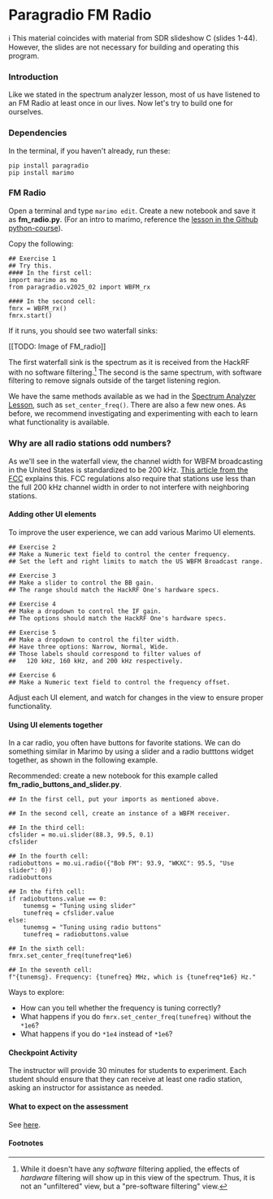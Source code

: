 # Paragradio FM Radio

ℹ️ This material coincides with material from SDR slideshow C (slides 1-44).  However, the slides are not necessary for building and operating this program.

### Introduction

Like we stated in the spectrum analyzer lesson, most of us have listened to an FM Radio at least once in our lives. Now let's try to build one for ourselves. 

### Dependencies

In the terminal, if you haven't already, run these:

```
pip install paragradio
pip install marimo
```

### FM Radio

Open a terminal and type `marimo edit`. Create a new notebook and save it as **fm_radio.py**. (For an intro to marimo, reference the [lesson in the Github python-course](https://github.com/python-can-define-radio/python-course/blob/main/classroom_activities/Ch02_Advanced/01_marimo.md)).

Copy the following:

```python3
## Exercise 1
## Try this.
#### In the first cell:
import marimo as mo
from paragradio.v2025_02 import WBFM_rx

#### In the second cell:
fmrx = WBFM_rx()
fmrx.start()
```

If it runs, you should see two waterfall sinks:

[[TODO: Image of FM_radio]]

The first waterfall sink is the spectrum as it is received from the HackRF with no software filtering.[^1] The second is the same spectrum, with software filtering to remove signals outside of the target listening region.

We have the same methods available as we had in the [Spectrum Analyzer Lesson](https://github.com/python-can-define-radio/sdr-course/blob/main/classroom_activities/Ch01_Diving_in_Headfirst/020_Spec_A_paragradio.md), such as `set_center_freq()`. There are also a few new ones. As before, we recommend investigating and experimenting with each to learn what functionality is available.

### Why are all radio stations odd numbers?

As we'll see in the waterfall view, the channel width for WBFM broadcasting in the United States is standardized to be 200 kHz. [This article from the FCC](https://www.fcc.gov/media/radio/fm-frequencies-end-odd-decimal) explains this. FCC regulations also require that stations use less than the full 200 kHz channel width in order to not interfere with neighboring stations.

#### Adding other UI elements

To improve the user experience, we can add various Marimo UI elements.

```python3
## Exercise 2
## Make a Numeric text field to control the center frequency.
## Set the left and right limits to match the US WBFM Broadcast range.
```

```python3
## Exercise 3
## Make a slider to control the BB gain.
## The range should match the HackRF One's hardware specs.
```

```python3
## Exercise 4
## Make a dropdown to control the IF gain. 
## The options should match the HackRF One's hardware specs.
```

```python3
## Exercise 5
## Make a dropdown to control the filter width. 
## Have three options: Narrow, Normal, Wide.
## Those labels should correspond to filter values of
##   120 kHz, 160 kHz, and 200 kHz respectively.
```

```python3
## Exercise 6
## Make a Numeric text field to control the frequency offset.
```

<!-- ```python3
## Make a .... to control the squelch.
``` -->

Adjust each UI element, and watch for changes in the view to ensure proper functionality.

#### Using UI elements together

In a car radio, you often have buttons for favorite stations. We can do something similar in Marimo by using a slider and a radio butttons widget together, as shown in the following example.

Recommended: create a new notebook for this example called **fm_radio_buttons_and_slider.py**.

```python3
## In the first cell, put your imports as mentioned above.

## In the second cell, create an instance of a WBFM receiver.

## In the third cell:
cfslider = mo.ui.slider(88.3, 99.5, 0.1)
cfslider

## In the fourth cell:
radiobuttons = mo.ui.radio({"Bob FM": 93.9, "WKXC": 95.5, "Use slider": 0})
radiobuttons

## In the fifth cell:
if radiobuttons.value == 0:
    tunemsg = "Tuning using slider"
    tunefreq = cfslider.value
else:
    tunemsg = "Tuning using radio buttons"
    tunefreq = radiobuttons.value

## In the sixth cell:
fmrx.set_center_freq(tunefreq*1e6)

## In the seventh cell:
f"{tunemsg}. Frequency: {tunefreq} MHz, which is {tunefreq*1e6} Hz."
```

Ways to explore:
- How can you tell whether the frequency is tuning correctly?
- What happens if you do `fmrx.set_center_freq(tunefreq)` without the `*1e6`?
- What happens if you do `*1e4` instead of `*1e6`?

#### Checkpoint Activity

The instructor will provide 30 minutes for students to experiment. Each student should ensure that they can receive at least one radio station, asking an instructor for assistance as needed.

#### What to expect on the assessment

See [here](https://github.com/python-can-define-radio/sdr-course/blob/main/classroom_activities/Ch01_Diving_in_Headfirst/020_Spec_A_paragradio.md#what-to-expect-on-the-assessment).

#### Footnotes

[^1]: While it doesn't have any _software_ filtering applied, the effects of _hardware_ filtering will show up in this view of the spectrum. Thus, it is not an "unfiltered" view, but a "pre-software filtering" view.
